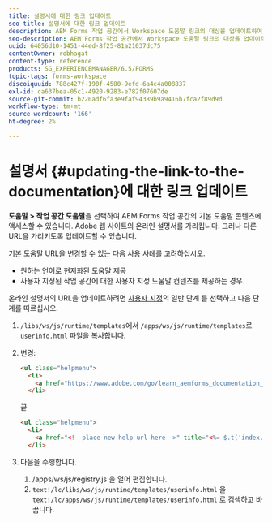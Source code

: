 ```yaml
---
title: 설명서에 대한 링크 업데이트
seo-title: 설명서에 대한 링크 업데이트
description: AEM Forms 작업 공간에서 Workspace 도움말 링크의 대상을 업데이트하여 사용자 지정 설명서 링크를 가리키는 방법
seo-description: AEM Forms 작업 공간에서 Workspace 도움말 링크의 대상을 업데이트하여 사용자 지정 설명서 링크를 가리키는 방법
uuid: 64056d10-1451-44ed-8f25-81a21037dc75
contentOwner: robhagat
content-type: reference
products: SG_EXPERIENCEMANAGER/6.5/FORMS
topic-tags: forms-workspace
discoiquuid: 788c427f-190f-4580-9efd-6a4c4a008837
exl-id: ca637bea-05c1-4920-9283-e782f07607de
source-git-commit: b220adf6fa3e9faf94389b9a9416b7fca2f89d9d
workflow-type: tm+mt
source-wordcount: '166'
ht-degree: 2%

---
```


# 설명서 {#updating-the-link-to-the-documentation}에 대한 링크 업데이트

**도움말 > 작업 공간 도움말**&#x200B;을 선택하여 AEM Forms 작업 공간의 기본 도움말 콘텐츠에 액세스할 수 있습니다. Adobe 웹 사이트의 온라인 설명서를 가리킵니다. 그러나 다른 URL을 가리키도록 업데이트할 수 있습니다.

기본 도움말 URL을 변경할 수 있는 다음 사용 사례를 고려하십시오.

* 원하는 언어로 현지화된 도움말 제공
* 사용자 지정된 작업 공간에 대한 사용자 지정 도움말 컨텐츠를 제공하는 경우.

온라인 설명서의 URL을 업데이트하려면 [사용자 지정](/help/forms/using/generic-steps-html-workspace-customization.md)의 일반 단계 를 선택하고 다음 단계를 따르십시오.

1. `/libs/ws/js/runtime/templates`에서 `/apps/ws/js/runtime/templates`로 `userinfo.html` 파일을 복사합니다.
1. 변경:

   ```html
   <ul class="helpmenu">
     <li>
       <a href="https://www.adobe.com/go/learn_aemforms_documentation_63" title="<%= $.t('index.header.dropdown.WorkspaceHelp')%>" target="_blank"><%= $.t('index.header.dropdown.WorkspaceHelp')%></a>
     </li>
   ```

   끝

   ```html
   <ul class="helpmenu">
     <li>
       <a href="<!--place new help url here-->" title="<%= $.t('index.header.dropdown.WorkspaceHelp')%>" target="_blank"><%= $.t('index.header.dropdown.WorkspaceHelp')%></a>
     </li>
   ```

1. 다음을 수행합니다.

   1. /apps/ws/js/registry.js 을 열어 편집합니다.
   1. `text!/lc/libs/ws/js/runtime/templates/userinfo.html` 을 `text!/lc/apps/ws/js/runtime/templates/userinfo.html` 로 검색하고 바꿉니다.
